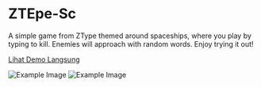 # ZTEpe-Sc

A simple game from ZType themed around spaceships, where you play by typing to kill. Enemies will approach with random words. Enjoy trying it out!

[Lihat Demo Langsung](https://ztype-sc.vercel.app/)

![Example Image](https://i.ibb.co.com/dJy3fqJ/Screenshot-2024-05-20-194510.png)
![Example Image](https://i.ibb.co.com/7vT3mvx/Screenshot-2024-05-20-194525.png)
